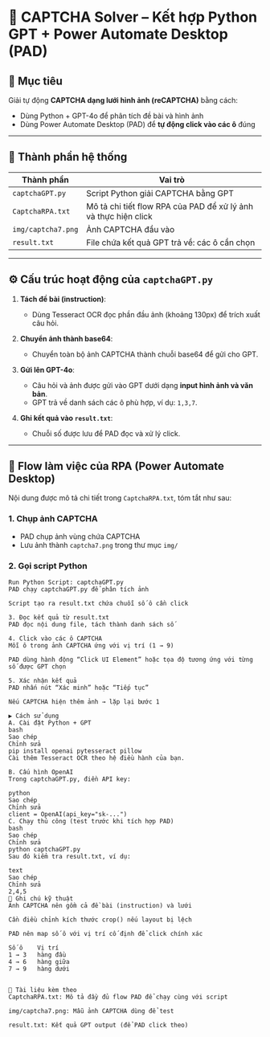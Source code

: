 # 🤖 CAPTCHA Solver – Kết hợp Python GPT + Power Automate Desktop (PAD)

## 🧠 Mục tiêu

Giải tự động **CAPTCHA dạng lưới hình ảnh (reCAPTCHA)** bằng cách:
- Dùng Python + GPT-4o để phân tích đề bài và hình ảnh
- Dùng Power Automate Desktop (PAD) để **tự động click vào các ô** đúng

---

## 🧩 Thành phần hệ thống

| Thành phần | Vai trò |
|------------|---------|
| `captchaGPT.py` | Script Python giải CAPTCHA bằng GPT |
| `CaptchaRPA.txt` | Mô tả chi tiết flow RPA của PAD để xử lý ảnh và thực hiện click |
| `img/captcha7.png` | Ảnh CAPTCHA đầu vào |
| `result.txt` | File chứa kết quả GPT trả về: các ô cần chọn |

---

## ⚙️ Cấu trúc hoạt động của `captchaGPT.py`

1. **Tách đề bài (instruction)**:
   - Dùng Tesseract OCR đọc phần đầu ảnh (khoảng 130px) để trích xuất câu hỏi.

2. **Chuyển ảnh thành base64**:
   - Chuyển toàn bộ ảnh CAPTCHA thành chuỗi base64 để gửi cho GPT.

3. **Gửi lên GPT-4o**:
   - Câu hỏi và ảnh được gửi vào GPT dưới dạng **input hình ảnh và văn bản**.
   - GPT trả về danh sách các ô phù hợp, ví dụ: `1,3,7`.

4. **Ghi kết quả vào `result.txt`**:
   - Chuỗi số được lưu để PAD đọc và xử lý click.

---

## 🔁 Flow làm việc của RPA (Power Automate Desktop)

Nội dung được mô tả chi tiết trong `CaptchaRPA.txt`, tóm tắt như sau:

### 1. **Chụp ảnh CAPTCHA**

- PAD chụp ảnh vùng chứa CAPTCHA
- Lưu ảnh thành `captcha7.png` trong thư mục `img/`

### 2. **Gọi script Python**

```plaintext
Run Python Script: captchaGPT.py
PAD chạy captchaGPT.py để phân tích ảnh

Script tạo ra result.txt chứa chuỗi số ô cần click

3. Đọc kết quả từ result.txt
PAD đọc nội dung file, tách thành danh sách số

4. Click vào các ô CAPTCHA
Mỗi ô trong ảnh CAPTCHA ứng với vị trí (1 → 9)

PAD dùng hành động “Click UI Element” hoặc tọa độ tương ứng với từng số được GPT chọn

5. Xác nhận kết quả
PAD nhấn nút “Xác minh” hoặc “Tiếp tục”

Nếu CAPTCHA hiện thêm ảnh → lặp lại bước 1

▶️ Cách sử dụng
A. Cài đặt Python + GPT
bash
Sao chép
Chỉnh sửa
pip install openai pytesseract pillow
Cài thêm Tesseract OCR theo hệ điều hành của bạn.

B. Cấu hình OpenAI
Trong captchaGPT.py, điền API key:

python
Sao chép
Chỉnh sửa
client = OpenAI(api_key="sk-...")
C. Chạy thủ công (test trước khi tích hợp PAD)
bash
Sao chép
Chỉnh sửa
python captchaGPT.py
Sau đó kiểm tra result.txt, ví dụ:

text
Sao chép
Chỉnh sửa
2,4,5
📌 Ghi chú kỹ thuật
Ảnh CAPTCHA nên gồm cả đề bài (instruction) và lưới

Cần điều chỉnh kích thước crop() nếu layout bị lệch

PAD nên map số ô với vị trí cố định để click chính xác

Số ô	Vị trí
1 → 3	hàng đầu
4 → 6	hàng giữa
7 → 9	hàng dưới


📎 Tài liệu kèm theo
CaptchaRPA.txt: Mô tả đầy đủ flow PAD để chạy cùng với script

img/captcha7.png: Mẫu ảnh CAPTCHA dùng để test

result.txt: Kết quả GPT output (để PAD click theo)

